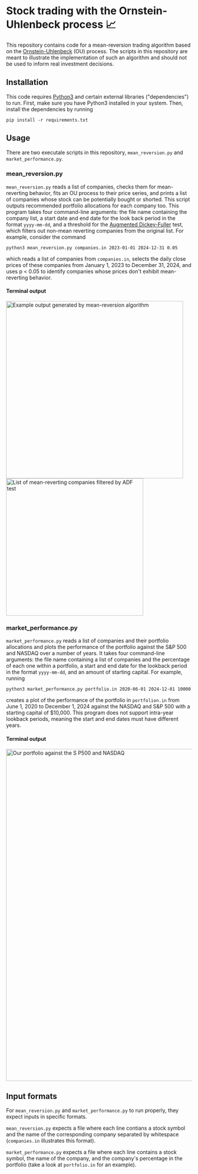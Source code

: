 # Stock trading with the Ornstein-Uhlenbeck process 📈
This repository contains code for a mean-reversion trading algorithm based on the [Ornstein-Uhlenbeck](https://en.wikipedia.org/wiki/Ornstein–Uhlenbeck_process) (OU) process. The scripts in this repository are meant to illustrate the implementation of such an algorithm and should not be used to inform real investment decisions.

## Installation
This code requires [Python3](https://www.python.org/downloads/) and certain external libraries ("dependencies") to run. First, make sure you have Python3 installed in your system. Then, install the dependencies by running 
```
pip install -r requirements.txt
```

## Usage
There are two executale scripts in this repository, `mean_reversion.py` and `market_performance.py`. 

### mean_reversion.py

`mean_reversion.py` reads a list of companies, checks them for mean-reverting behavior, fits an OU process to their price series, and prints a list of companies whose stock can be potentially bought or shorted. This script outputs recommended portfolio allocations for each company too. This program takes four command-line arguments: the file name containing the company list, a start date and end date for the look back period in the format `yyyy-mm-dd`, and a threshold for the [Augmented Dickey-Fuller](https://en.wikipedia.org/wiki/Augmented_Dickey–Fuller_test) test, which filters out non-mean reverting companies from the original list. For example, consider the command

```
python3 mean_reversion.py companies.in 2023-01-01 2024-12-31 0.05
```
which reads a list of companies from `companies.in`, selects the daily close prices of these companies from January 1, 2023 to December 31, 2024, and uses p < 0.05 to identify companies whose prices don't exhibit mean-reverting behavior.
#### Terminal output
<img width="480" alt="Example output generated by mean-reversion algorithm" src="https://github.com/user-attachments/assets/bb4d89aa-bee0-4d9e-9aff-9ec639582024" />
<img width="372" alt="List of mean-reverting companies filtered by ADF test" src="https://github.com/user-attachments/assets/e4b839a2-e4b6-4014-9e93-5af68bdc17d5" />

### market_performance.py
`market_performance.py` reads a list of companies and their portfolio allocations and plots the performance of the portfolio against the S&P 500 and NASDAQ over a number of years. It takes four command-line arguments: the file name containing a list of companies and the percentage of each one within a portfolio, a start and end date for the lookback period in the format `yyyy-mm-dd`, and an amount of starting capital. For example, running
```
python3 market_performance.py portfolio.in 2020-06-01 2024-12-01 10000
```
creates a plot of the performance of the portfolio in `portfolion.in` from June 1, 2020 to December 1, 2024 against the NASDAQ and S&P 500 with a starting capital of $10,000. This program does not support intra-year lookback periods, meaning the start and end dates must have different years.

#### Terminal output
<img width="899" alt="Our portfolio against the S P500 and NASDAQ" src="https://github.com/user-attachments/assets/44ae1f7e-221c-4f70-8405-7beae6b9264f" />

## Input formats

For `mean_reversion.py` and `market_performance.py` to run properly, they expect inputs in specific formats. 

`mean_reversion.py` expects a file where each line contians a stock symbol and the name of the corresponding company separated by whitespace (`companies.in` illustrates this format). 

`market_performance.py` expects a file where each line contains a stock symbol, the name of the company, and the company's percentage in the portfolio (take a look at `portfolio.in` for an example).
